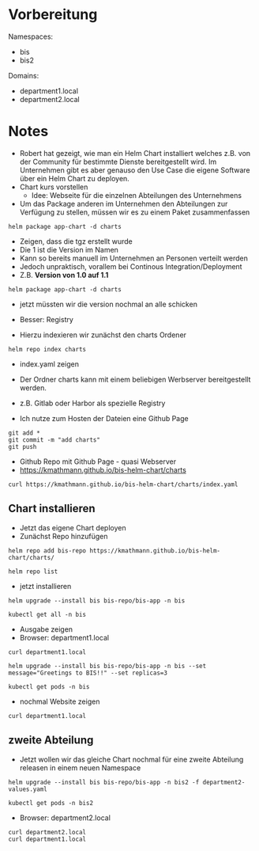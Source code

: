 # Vorbereitung
Namespaces:
- bis 
- bis2

Domains: 
- department1.local 
- department2.local

# Notes
- Robert hat gezeigt, wie man ein Helm Chart installiert welches z.B. von der Community für bestimmte Dienste bereitgestellt wird. Im Unternehmen gibt es aber genauso den Use Case die eigene Software über ein Helm Chart zu deployen.
- Chart kurs vorstellen
    - Idee: Webseite für die einzelnen Abteilungen des Unternehmens
- Um das Package anderen im Unternehmen den Abteilungen zur Verfügung zu stellen, müssen wir es zu einem Paket zusammenfassen
  
```
helm package app-chart -d charts
```

- Zeigen, dass die tgz erstellt wurde  
- Die 1 ist die Version im Namen  
- Kann so bereits manuell im Unternehmen an Personen verteilt werden  
- Jedoch unpraktisch, vorallem bei Continous Integration/Deployment  
- Z.B. **Version von 1.0 auf 1.1** 

```
helm package app-chart -d charts
```

- jetzt müssten wir die version nochmal an alle schicken
- Besser: Registry

- Hierzu indexieren wir zunächst den charts Ordener

```
helm repo index charts
```

- index.yaml zeigen

- Der Ordner charts kann mit einem beliebigen Werbserver bereitgestellt werden.  
- z.B. Gitlab oder Harbor als spezielle Registry  
- Ich nutze zum Hosten der Dateien eine Github Page

```
git add *
git commit -m "add charts"
git push
```

- Github Repo mit Github Page - quasi Webserver  
- https://kmathmann.github.io/bis-helm-chart/charts 

```
curl https://kmathmann.github.io/bis-helm-chart/charts/index.yaml
```

## Chart installieren

- Jetzt das eigene Chart deployen  
- Zunächst Repo hinzufügen

```
helm repo add bis-repo https://kmathmann.github.io/bis-helm-chart/charts/
```
```
helm repo list
```

- jetzt installieren


```
helm upgrade --install bis bis-repo/bis-app -n bis
```
```
kubectl get all -n bis
```

- Ausgabe zeigen  
- Browser: department1.local

```
curl department1.local
```

```
helm upgrade --install bis bis-repo/bis-app -n bis --set message="Greetings to BIS!!" --set replicas=3
```
```
kubectl get pods -n bis
```


- nochmal Website zeigen
```
curl department1.local
```

## zweite Abteilung

- Jetzt wollen wir das gleiche Chart nochmal für eine zweite Abteilung releasen in einem neuen Namespace
```
helm upgrade --install bis bis-repo/bis-app -n bis2 -f department2-values.yaml
```
```
kubectl get pods -n bis2
```
- Browser: department2.local
```
curl department2.local
curl department1.local
```